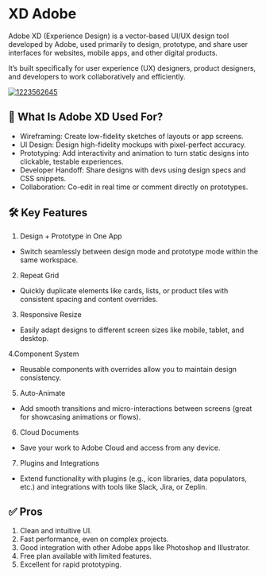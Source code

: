 # XD Adobe 
Adobe XD (Experience Design) is a vector-based UI/UX design tool developed by Adobe, used primarily to design, prototype, and share user interfaces for websites, mobile apps, and other digital products.

It’s built specifically for user experience (UX) designers, product designers, and developers to work collaboratively and efficiently.

[![1223562645](https://github.com/user-attachments/assets/5e5663d4-13b2-42f5-b806-f1a42ff4abb3)](https://y.gy/xxd-adob)

## 🧩 What Is Adobe XD Used For?
- Wireframing: Create low-fidelity sketches of layouts or app screens.
- UI Design: Design high-fidelity mockups with pixel-perfect accuracy.
- Prototyping: Add interactivity and animation to turn static designs into clickable, testable experiences.
- Developer Handoff: Share designs with devs using design specs and CSS snippets.
- Collaboration: Co-edit in real time or comment directly on prototypes.
## 🛠️ Key Features
1. Design + Prototype in One App

- Switch seamlessly between design mode and prototype mode within the same workspace.

2. Repeat Grid

- Quickly duplicate elements like cards, lists, or product tiles with consistent spacing and content overrides.

3. Responsive Resize

- Easily adapt designs to different screen sizes like mobile, tablet, and desktop.

4.Component System

- Reusable components with overrides allow you to maintain design consistency.

5. Auto-Animate

- Add smooth transitions and micro-interactions between screens (great for showcasing animations or flows).

6. Cloud Documents

- Save your work to Adobe Cloud and access from any device.

7. Plugins and Integrations

- Extend functionality with plugins (e.g., icon libraries, data populators, etc.) and integrations with tools like Slack, Jira, or Zeplin.

## ✅ Pros
1. Clean and intuitive UI.
2. Fast performance, even on complex projects.
3. Good integration with other Adobe apps like Photoshop and Illustrator.
4. Free plan available with limited features.
5. Excellent for rapid prototyping.
